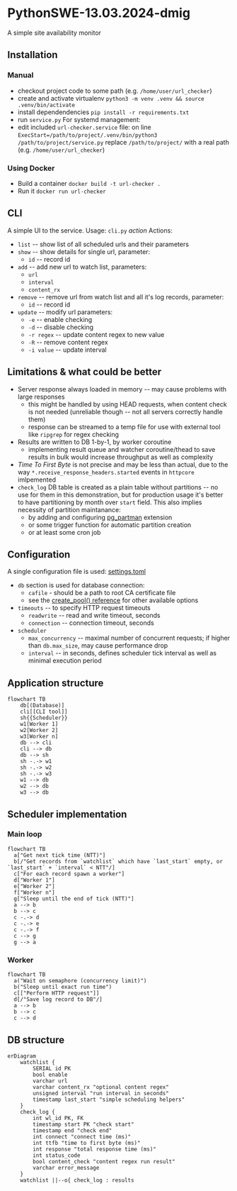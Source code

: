 # PythonSWE-13.03.2024-dmig
A simple site availability monitor

## Installation
### Manual
- checkout project code to some path (e.g. `/home/user/url_checker`)
- create and activate virtualenv `python3 -m venv .venv && source .venv/bin/activate`
- install dependendencies `pip install -r requirements.txt`
- run `service.py`
For systemd management:
- edit included `url-checker.service` file: on line `ExecStart=/path/to/project/.venv/bin/python3 /path/to/project/service.py` replace `/path/to/project/` with a real path (e.g. `/home/user/url_checker`)
### Using Docker
- Build a container `docker build -t url-checker .`
- Run it `docker run url-checker`

## CLI
A simple UI to the service.
Usage: `cli.py` _action_
Actions:
- `list` -- show list of all scheduled urls and their parameters
- `show` -- show details for single url, parameter:
  - `id` -- record id
- `add`  -- add new url to watch list, parameters:
  - `url`
  - `interval`
  - `content_rx`
- `remove` -- remove url from watch list and all it's log records, parameter:
  - `id` -- record id
- `update` -- modify url parameters:
  - `-e` -- enable checking
  - `-d` -- disable checking
  - `-r regex` -- update content regex to new value
  - `-R` -- remove content regex
  - `-i value` -- update interval


## Limitations & what could be better
- Server response always loaded in memory -- may cause problems with large responses
  - this might be handled by using HEAD requests, when content check is not needed (unreliable though -- not all servers correctly handle them)
  - response can be streamed to a temp file for use with external tool like `ripgrep` for regex checking
- Results are written to DB 1-by-1, by worker coroutine
  - implementing result queue and watcher coroutine/thead to save results in bulk would increase throughput as well as complexity
- _Time To First Byte_ is not precise and may be less than actual, due to the way `*.receive_response_headers.started` events in `httpcore` imlpemented
- `check_log` DB table is created as a plain table without partitions -- no use for them in this demonstration, but for production usage it's better to have partitioning by month over `start` field. This also implies necessity of partition maintanance:
  - by adding and configuring [pg_partman](https://github.com/pgpartman/pg_partman) extension
  - or some trigger function for automatic partition creation
  - or at least some cron job


## Configuration
A single configuration file is used: [settings.toml](settings.toml)
- `db` section is used for database connection:
  - `cafile` - should be a path to root CA certificate file
  - see the [create_pool() reference](https://magicstack.github.io/asyncpg/current/api/index.html#connection-pools) for other available options
- `timeouts` -- to specify HTTP request timeouts
  - `readwrite` -- read and write timeout, seconds
  - `connection` -- connection timeout, seconds
- `scheduler`
  - `max_concurrency` -- maximal number of concurrent requests; if higher than `db.max_size`, may cause performance drop
  - `interval` -- in seconds, defines scheduler tick interval as well as minimal execution period


## Application structure
```mermaid
flowchart TB
    db[(Database)]
    cli[[CLI tool]]
    sh{{Scheduler}}
    w1[Worker 1]
    w2[Worker 2]
    w3[Worker n]
    db --> cli
    cli --> db
    db --> sh
    sh -.-> w1
    sh -.-> w2
    sh -.-> w3
    w1 --> db
    w2 --> db
    w3 --> db
```

## Scheduler implementation
### Main loop
```mermaid
flowchart TB
  a["Get next tick time (NTT)"]
  b[/"Get records from `watchlist` which have `last_start` empty, or `last_start` + `interval` < NTT"/]
  c["For each record spawn a worker"]
  d["Worker 1"]
  e["Worker 2"]
  f["Worker n"]
  g["Sleep until the end of tick (NTT)"]
  a --> b
  b --> c
  c -.-> d
  c -.-> e
  c -.-> f
  c --> g
  g --> a

```
### Worker
```mermaid
flowchart TB
  a("Wait on semaphore (concurrency limit)")
  b("Sleep until exact run time")
  c[["Perform HTTP request"]]
  d[/"Save log record to DB"/]
  a --> b
  b --> c
  c --> d
```


## DB structure
```mermaid
erDiagram
    watchlist {
        SERIAL id PK
        bool enable
        varchar url
        varchar content_rx "optional content regex"
        unsigned interval "run interval in seconds"
        timestamp last_start "simple scheduling helpers"
    }
    check_log {
        int wl_id PK, FK
        timestamp start PK "check start"
        timestamp end "check end"
        int connect "connect time (ms)"
        int ttfb "time to first byte (ms)"
        int response "total response time (ms)"
        int status_code
        bool content_check "content regex run result"
        varchar error_message
    }
    watchlist ||--o{ check_log : results
```
